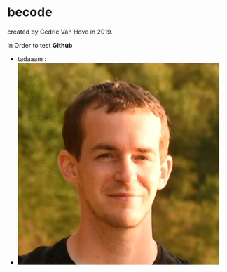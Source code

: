 # becode
created by Cedric Van Hove in 2019.  

In Order to test **Github**

  - tadaaam :
  - ![image de Cedric Van Hove](https://github.com/cevaho/becode/blob/master/ced.jpeg?raw=true)
